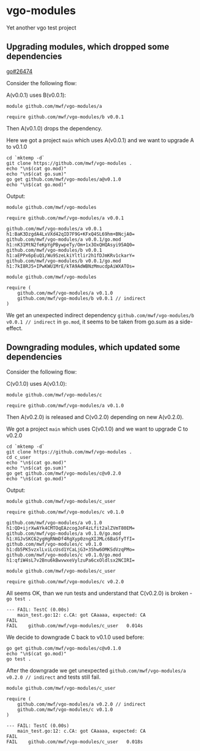 # vgo-modules
Yet another vgo test project

## Upgrading modules, which dropped some dependencies

[go#26474](https://github.com/golang/go/issues/26474)

Consider the following flow:

A(v0.0.1) uses B(v0.0.1):
```
module github.com/mwf/vgo-modules/a

require github.com/mwf/vgo-modules/b v0.0.1
```

Then A(v0.1.0) drops the dependency.

Here we got a project `main` which uses A(v0.0.1) and we want to upgrade A to v0.1.0


```
cd `mktemp -d`
git clone https://github.com/mwf/vgo-modules .
echo "\n$(cat go.mod)"
echo "\n$(cat go.sum)"
go get github.com/mwf/vgo-modules/a@v0.1.0
echo "\n$(cat go.mod)"
```

Output:
```
module github.com/mwf/vgo-modules

require github.com/mwf/vgo-modules/a v0.0.1

github.com/mwf/vgo-modules/a v0.0.1 h1:BaK3DzgdA4LxVXd42qID7F9G+KFxQ4SL69hm+BNcjA0=
github.com/mwf/vgo-modules/a v0.0.1/go.mod h1:nK31MtN2feKpYgPBywpeTy/Om+1x3OxQHQAsyi95AQ0=
github.com/mwf/vgo-modules/b v0.0.1 h1:aEPPx6pEuQ1/Wu9SzeLkiYltlir2h1fDJmKRv1ckarY=
github.com/mwf/vgo-modules/b v0.0.1/go.mod h1:7kI8RJ5+IPwKWU1MrE/kTA9AdWBNzMmucdpAiWXATOs=

module github.com/mwf/vgo-modules

require (
    github.com/mwf/vgo-modules/a v0.1.0
    github.com/mwf/vgo-modules/b v0.0.1 // indirect
)
```

We get an unexpected indirect dependency `github.com/mwf/vgo-modules/b v0.0.1 // indirect` in `go.mod`, it seems to be taken from go.sum as a side-effect.


## Downgrading modules, which updated some dependencies

Consider the following flow:

C(v0.1.0) uses A(v0.1.0):
```
module github.com/mwf/vgo-modules/c

require github.com/mwf/vgo-modules/a v0.1.0
```

Then A(v0.2.0) is released and C(v0.2.0) depending on new A(v0.2.0).

We got a project `main` which uses C(v0.1.0) and we want to upgrade C to v0.2.0


```
cd `mktemp -d`
git clone https://github.com/mwf/vgo-modules .
cd c_user
echo "\n$(cat go.mod)"
echo "\n$(cat go.sum)"
go get github.com/mwf/vgo-modules/c@v0.2.0
echo "\n$(cat go.mod)"
```

Output:
```
module github.com/mwf/vgo-modules/c_user

require github.com/mwf/vgo-modules/c v0.1.0

github.com/mwf/vgo-modules/a v0.1.0 h1:QD+ijrXwAYk4CMTOqEAzcogJoF4zLfit2alZVmT80EM=
github.com/mwf/vgo-modules/a v0.1.0/go.mod h1:XGJvSKC62ygHgRNmDf4RqXyp0zngXIJMLc6BaSfyTfI=
github.com/mwf/vgo-modules/c v0.1.0 h1:db5PK5vzxlLviLcUsd1YCaLjG3+35hw6OMKSdVzqPMo=
github.com/mwf/vgo-modules/c v0.1.0/go.mod h1:qfiW4sL7v2Bnu6kBwvwxeVylzuPa6cxOldlsx2NCIRI=

module github.com/mwf/vgo-modules/c_user

require github.com/mwf/vgo-modules/c v0.2.0
```

All seems OK, than we run tests and understand that C(v0.2.0) is broken - `go test .`
```
--- FAIL: TestC (0.00s)
    main_test.go:12: c.CA: got CAaaaa, expected: CA
FAIL
FAIL    github.com/mwf/vgo-modules/c_user   0.014s
```

We decide to downgrade C back to v0.1.0 used before:

```
go get github.com/mwf/vgo-modules/c@v0.1.0
echo "\n$(cat go.mod)"
go test .
```

After the downgrade we get unexpected `github.com/mwf/vgo-modules/a v0.2.0 // indirect` and tests still fail.

```
module github.com/mwf/vgo-modules/c_user

require (
    github.com/mwf/vgo-modules/a v0.2.0 // indirect
    github.com/mwf/vgo-modules/c v0.1.0
)

--- FAIL: TestC (0.00s)
    main_test.go:12: c.CA: got CAaaaa, expected: CA
FAIL
FAIL    github.com/mwf/vgo-modules/c_user   0.018s
```
